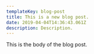 ```yaml
---
templateKey: blog-post
title: This is a new blog post.
date: 2019-04-04T14:36:43.061Z
description: Description.
---
```

This is the body of the blog post.
